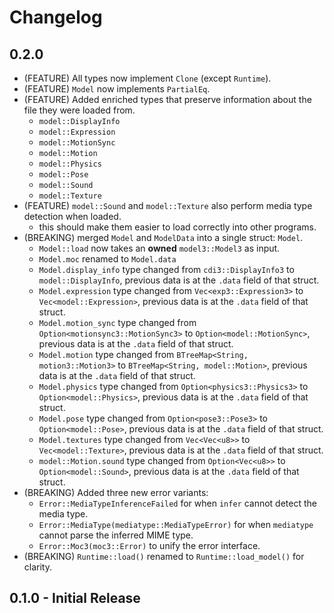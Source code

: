 # Changelog

## 0.2.0

- (FEATURE) All types now implement `Clone` (except `Runtime`).
- (FEATURE) `Model` now implements `PartialEq`.
- (FEATURE) Added enriched types that preserve information about the file they were loaded from.
  - `model::DisplayInfo`
  - `model::Expression`
  - `model::MotionSync`
  - `model::Motion`
  - `model::Physics`
  - `model::Pose`
  - `model::Sound`
  - `model::Texture`
- (FEATURE) `model::Sound` and `model::Texture` also perform media type detection when loaded.
  - this should make them easier to load correctly into other programs.
- (BREAKING) merged `Model` and `ModelData` into a single struct: `Model`.
  - `Model::load` now takes an **owned** `model3::Model3` as input.
  - `Model.moc` renamed to `Model.data`
  - `Model.display_info` type changed from `cdi3::DisplayInfo3` to `model::DisplayInfo`, previous data is at the `.data` field of that struct.
  - `Model.expression` type changed from `Vec<exp3::Expression3>` to `Vec<model::Expression>`, previous data is at the `.data` field of that struct.
  - `Model.motion_sync` type changed from `Option<motionsync3::MotionSync3>` to `Option<model::MotionSync>`, previous data is at the `.data` field of that struct.
  - `Model.motion` type changed from `BTreeMap<String, motion3::Motion3>` to `BTreeMap<String, model::Motion>`, previous data is at the `.data` field of that struct.
  - `Model.physics` type changed from `Option<physics3::Physics3>` to `Option<model::Physics>`, previous data is at the `.data` field of that struct.
  - `Model.pose` type changed from `Option<pose3::Pose3>` to `Option<model::Pose>`, previous data is at the `.data` field of that struct.
  - `Model.textures` type changed from `Vec<Vec<u8>>` to `Vec<model::Texture>`, previous data is at the `.data` field of that struct.
  - `model::Motion.sound` type changed from `Option<Vec<u8>>` to `Option<model::Sound>`, previous data is at the `.data` field of that struct.
- (BREAKING) Added three new error variants:
  - `Error::MediaTypeInferenceFailed` for when `infer` cannot detect the media type.
  - `Error::MediaType(mediatype::MediaTypeError)` for when `mediatype` cannot parse the inferred MIME type.
  - `Error::Moc3(moc3::Error)` to unify the error interface.
- (BREAKING) `Runtime::load()` renamed to `Runtime::load_model()` for clarity.

## 0.1.0 - Initial Release
